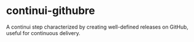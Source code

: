 # continui-githubre
A continui step characterized by creating well-defined releases on GitHub, useful for continuous delivery.
